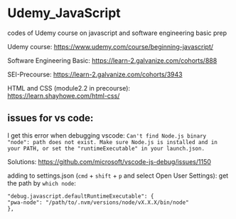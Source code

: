 # Udemy_JavaScript
codes of Udemy course on javascript and software engineering basic prep

Udemy course:
https://www.udemy.com/course/beginning-javascript/

Software Engineering Basic:
https://learn-2.galvanize.com/cohorts/888

SEI-Precourse:
https://learn-2.galvanize.com/cohorts/3943

HTML and CSS (module2.2 in precourse):
https://learn.shayhowe.com/html-css/

## issues for vs code:

I get this error when debugging vscode:
`Can't find Node.js binary "node": path does not exist. Make sure Node.js is installed and in your PATH, or set the "runtimeExecutable" in your launch.json.`

Solutions: https://github.com/microsoft/vscode-js-debug/issues/1150

adding to settings.json (`cmd` + `shift` + `p` and select Open User Settings):
get the path by `which node`:
```
"debug.javascript.defaultRuntimeExecutable": {
"pwa-node": "/path/to/.nvm/versions/node/vX.X.X/bin/node" 
},
```

